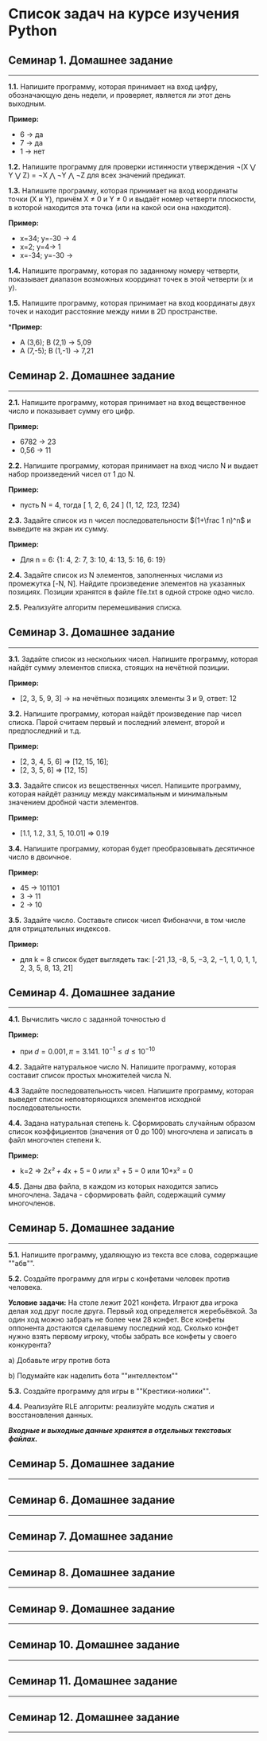 # **Список задач на курсе изучения Python**

## **Семинар 1. Домашнее задание**
***
**1.1.** Напишите программу, которая принимает на вход цифру, обозначающую день недели, и проверяет, является ли этот день выходным.

**Пример:**
- 6 -> да
- 7 -> да
- 1 -> нет

**1.2.** Напишите программу для проверки истинности утверждения ¬(X ⋁ Y ⋁ Z) = ¬X ⋀ ¬Y ⋀ ¬Z для всех значений предикат.

**1.3.** Напишите программу, которая принимает на вход координаты точки (X и Y), причём X ≠ 0 и Y ≠ 0 и выдаёт номер четверти плоскости, в которой находится эта точка (или на какой оси она находится).

 **Пример:**
 - x=34; y=-30 -> 4
 - x=2; y=4-> 1
 - x=-34; y=-30 -> 
 
**1.4.** Напишите программу, которая по заданному номеру четверти, показывает диапазон возможных координат точек в этой четверти (x и y).

**1.5.** Напишите программу, которая принимает на вход координаты двух точек и находит расстояние между ними в 2D пространстве.

***Пример:**

- A (3,6); B (2,1) -> 5,09
- A (7,-5); B (1,-1) -> 7,21


 ## **Семинар 2. Домашнее задание**
***

**2.1.** Напишите программу, которая принимает на вход вещественное число и показывает сумму его цифр.

**Пример:**

- 6782 -> 23
- 0,56 -> 11

**2.2.** Напишите программу, которая принимает на вход число N и выдает набор произведений чисел от 1 до N.

**Пример:**

- пусть N = 4, тогда [ 1, 2, 6, 24 ] (1, 1*2, 1*2*3, 1*2*3*4)

**2.3.** Задайте список из n чисел последовательности $(1+\frac 1 n)^n$ и выведите на экран их сумму.

**Пример:**

- Для n = 6: {1: 4, 2: 7, 3: 10, 4: 13, 5: 16, 6: 19}

**2.4.** Задайте список из N элементов, заполненных числами из промежутка [-N, N]. Найдите произведение элементов на указанных позициях. Позиции хранятся в файле file.txt в одной строке одно число.

**2.5.** Реализуйте алгоритм перемешивания списка.

 ## **Семинар 3. Домашнее задание**
***

**3.1.** Задайте список из нескольких чисел. Напишите программу, которая найдёт сумму элементов списка, стоящих на нечётной позиции.

**Пример:**

- [2, 3, 5, 9, 3] -> на нечётных позициях элементы 3 и 9, ответ: 12

**3.2.** Напишите программу, которая найдёт произведение пар чисел списка. Парой считаем первый и последний элемент, второй и предпоследний и т.д.

**Пример:**

- [2, 3, 4, 5, 6] => [12, 15, 16];
- [2, 3, 5, 6] => [12, 15]

**3.3.** Задайте список из вещественных чисел. Напишите программу, которая найдёт разницу между максимальным и минимальным значением дробной части элементов.

**Пример:**

- [1.1, 1.2, 3.1, 5, 10.01] => 0.19

**3.4.** Напишите программу, которая будет преобразовывать десятичное число в двоичное.

**Пример:**

- 45 -> 101101
- 3 -> 11
- 2 -> 10

**3.5.** Задайте число. Составьте список чисел Фибоначчи, в том числе для отрицательных индексов.

**Пример:**

- для k = 8 список будет выглядеть так: [-21 ,13, -8, 5, −3, 2, −1, 1, 0, 1, 1, 2, 3, 5, 8, 13, 21]

 ## **Семинар 4. Домашнее задание**
***

**4.1.** Вычислить число c заданной точностью d

**Пример:**

- при $d = 0.001, π = 3.141.$    $10^{-1} ≤ d ≤10^{-10}$

**4.2.** Задайте натуральное число N. Напишите программу, которая составит список простых множителей числа N.

**4.3** Задайте последовательность чисел. Напишите программу, которая выведет список неповторяющихся элементов исходной последовательности.

**4.4.** Задана натуральная степень k. Сформировать случайным образом список коэффициентов (значения от 0 до 100) многочлена и записать в файл многочлен степени k.

**Пример:**

- k=2 => 2*x² + 4*x + 5 = 0 или x² + 5 = 0 или 10*x² = 0

**4.5.** Даны два файла, в каждом из которых находится запись многочлена. Задача - сформировать файл, содержащий сумму многочленов.

 ## **Семинар 5. Домашнее задание**
***

**5.1.** Напишите программу, удаляющую из текста все слова, содержащие ""абв"".

**5.2.** Создайте программу для игры с конфетами человек против человека.

**Условие задачи:** На столе лежит 2021 конфета. Играют два игрока делая ход друг после друга. Первый ход определяется жеребьёвкой. За один ход можно забрать не более чем 28 конфет. Все конфеты оппонента достаются сделавшему последний ход. Сколько конфет нужно взять первому игроку, чтобы забрать все конфеты у своего конкурента?

a) Добавьте игру против бота

b) Подумайте как наделить бота ""интеллектом""

**5.3.** Создайте программу для игры в ""Крестики-нолики"".

**4.4.** Реализуйте RLE алгоритм: реализуйте модуль сжатия и восстановления данных.

***Входные и выходные данные хранятся в отдельных текстовых файлах.***





 ## **Семинар 5. Домашнее задание**
***

 ## **Семинар 6. Домашнее задание**
***

 ## **Семинар 7. Домашнее задание**
***

 ## **Семинар 8. Домашнее задание**
***

 ## **Семинар 9. Домашнее задание**
***

 ## **Семинар 10. Домашнее задание**
***

 ## **Семинар 11. Домашнее задание**
***

 ## **Семинар 12. Домашнее задание**
***
